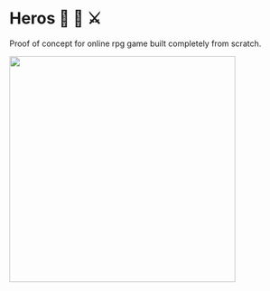 # Heros 🔮 🧝 ⚔️

Proof of concept for online rpg game built completely from scratch. 

<img width="400" height="400" src="./public/images/DEMO.gif">